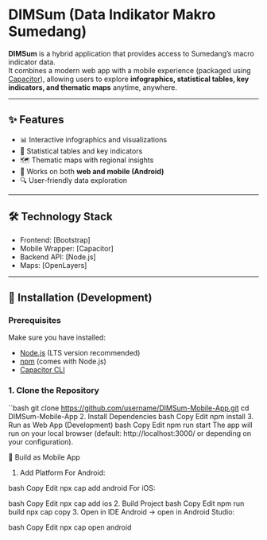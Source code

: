 # DIMSum (Data Indikator Makro Sumedang)

**DIMSum** is a hybrid application that provides access to Sumedang’s macro indicator data.  
It combines a modern web app with a mobile experience (packaged using [Capacitor](https://capacitorjs.com/)), allowing users to explore **infographics, statistical tables, key indicators, and thematic maps** anytime, anywhere.

---

## ✨ Features
- 📊 Interactive infographics and visualizations  
- 📑 Statistical tables and key indicators  
- 🗺️ Thematic maps with regional insights  
- 📱 Works on both **web and mobile (Android)**  
- 🔍 User-friendly data exploration  

---

## 🛠️ Technology Stack
- Frontend: [Bootstrap]  
- Mobile Wrapper: [Capacitor]  
- Backend API: [Node.js]  
- Maps: [OpenLayers]  

---

## 🚀 Installation (Development)
### Prerequisites  
Make sure you have installed:  
- [Node.js](https://nodejs.org/) (LTS version recommended)  
- [npm](https://www.npmjs.com/) (comes with Node.js)  
- [Capacitor CLI](https://capacitorjs.com/)  

### 1. Clone the Repository  
``bash
git clone https://github.com/username/DIMSum-Mobile-App.git
cd DIMSum-Mobile-App
2. Install Dependencies
bash
Copy
Edit
npm install
3. Run as Web App (Development)
bash
Copy
Edit
npm run start
The app will run on your local browser (default: http://localhost:3000/ or depending on your configuration).

📱 Build as Mobile App
1. Add Platform
For Android:

bash
Copy
Edit
npx cap add android
For iOS:

bash
Copy
Edit
npx cap add ios
2. Build Project
bash
Copy
Edit
npm run build
npx cap copy
3. Open in IDE
Android → open in Android Studio:

bash
Copy
Edit
npx cap open android
